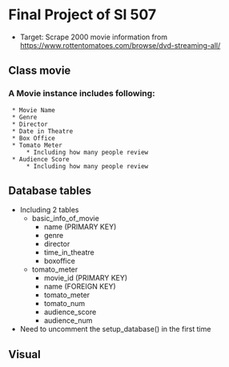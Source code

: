 # Final Project of SI 507
 * Target: Scrape 2000 movie information from https://www.rottentomatoes.com/browse/dvd-streaming-all/
## Class movie
### A Movie instance includes following:
     * Movie Name
     * Genre
     * Director
     * Date in Theatre
     * Box Office
     * Tomato Meter
         * Including how many people review
     * Audience Score
         * Including how many people review
## Database tables
 * Including 2 tables
     * basic_info_of_movie
         * name (PRIMARY KEY)
         * genre
         * director
         * time_in_theatre
         * boxoffice
     * tomato_meter
         * movie_id (PRIMARY KEY)
         * name (FOREIGN KEY)
         * tomato_meter
         * tomato_num
         * audience_score
         * audience_num
 * Need to uncomment the setup_database() in the first time
## Visual

